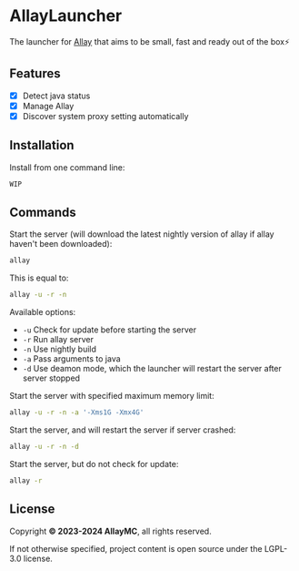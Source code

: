 # AllayLauncher

The launcher for [Allay](https://github.com/AllayMC/Allay) that aims to be small, fast and ready out of the box⚡

## Features

- [x] Detect java status
- [x] Manage Allay
- [x] Discover system proxy setting automatically

## Installation

Install from one command line:

```bash
WIP
```

## Commands

Start the server (will download the latest nightly version of allay if allay haven't been downloaded):
```bash
allay
```

This is equal to:
```bash
allay -u -r -n
```

Available options:

- `-u` Check for update before starting the server
- `-r` Run allay server
- `-n` Use nightly build
- `-a` Pass arguments to java
- `-d` Use deamon mode, which the launcher will restart the server after server stopped

Start the server with specified maximum memory limit:

```bash
allay -u -r -n -a '-Xms1G -Xmx4G'
```

Start the server, and will restart the server if server crashed:
```bash
allay -u -r -n -d
```

Start the server, but do not check for update:
```bash
allay -r
```

## License

Copyright **:copyright: 2023-2024 AllayMC**, all rights reserved.

If not otherwise specified, project content is open source under the LGPL-3.0 license.
